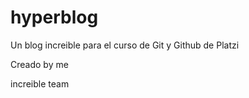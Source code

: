 # hyperblog
Un blog increible para el curso de Git y Github de Platzi

Creado by me


increible team